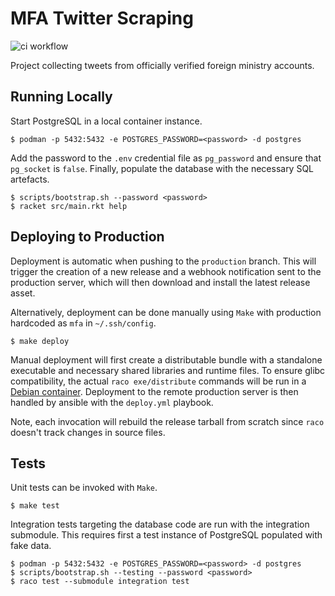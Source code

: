 # MFA Twitter Scraping

![ci workflow](https://github.com/jsks/mfa-twitter/actions/workflows/test-and-release.yml/badge.svg)

Project collecting tweets from officially verified foreign ministry
accounts.

## Running Locally

Start PostgreSQL in a local container instance.

```shell
$ podman -p 5432:5432 -e POSTGRES_PASSWORD=<password> -d postgres
```

Add the password to the `.env` credential file as `pg_password` and
ensure that `pg_socket` is `false`. Finally, populate the database
with the necessary SQL artefacts.

```shell
$ scripts/bootstrap.sh --password <password>
$ racket src/main.rkt help
```

## Deploying to Production

Deployment is automatic when pushing to the `production` branch. This
will trigger the creation of a new release and a webhook notification
sent to the production server, which will then download and install
the latest release asset.

Alternatively, deployment can be done manually using `Make` with
production hardcoded as `mfa` in `~/.ssh/config`.

```shell
$ make deploy
```

Manual deployment will first create a distributable bundle with a standalone
executable and necessary shared libraries and runtime files. To ensure
glibc compatibility, the actual `raco exe/distribute` commands will be
run in a [Debian container](https://github.com/jsks/mfa-infra/pkgs/container/racket-build).
Deployment to the remote production server is then handled by ansible
with the `deploy.yml` playbook.

Note, each invocation will rebuild the release tarball from scratch
since `raco` doesn't track changes in source files.

## Tests

Unit tests can be invoked with `Make`.

```shell
$ make test
```

Integration tests targeting the database code are run with the
integration submodule. This requires first a test instance of
PostgreSQL populated with fake data.

```shell
$ podman -p 5432:5432 -e POSTGRES_PASSWORD=<password> -d postgres
$ scripts/bootstrap.sh --testing --password <password>
$ raco test --submodule integration test
```
